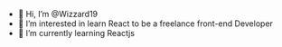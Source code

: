 - 👋 Hi, I’m @Wizzard19
- 👀 I’m interested in learn React to be a freelance front-end Developer
- 🌱 I’m currently learning Reactjs


<!---
Wizzard19/Wizzard19 is a ✨ special ✨ repository because its `README.md` (this file) appears on your GitHub profile.
You can click the Preview link to take a look at your changes.
--->
